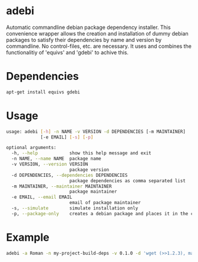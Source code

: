 adebi
=====

Automatic commandline debian package dependency installer.
This convenience wrapper allows the creation and installation of dummy
debian packages to satisfy their dependencies by name and version by
commandline. No control-files, etc. are necessary.
It uses and combines the functionalitiy of 'equivs' and 'gdebi' to achive this.

Dependencies
============

```bash
apt-get install equivs gdebi
```

Usage
=====

```bash
usage: adebi [-h] -n NAME -v VERSION -d DEPENDENCIES [-m MAINTAINER]
             [-e EMAIL] [-s] [-p]

optional arguments:
  -h, --help            show this help message and exit
  -n NAME, --name NAME  package name
  -v VERSION, --version VERSION
                        package version
  -d DEPENDENCIES, --dependencies DEPENDENCIES
                        package dependencies as comma separated list
  -m MAINTAINER, --maintainer MAINTAINER
                        package maintainer
  -e EMAIL, --email EMAIL
                        email of package maintainer
  -s, --simulate        simulate installation only
  -p, --package-only    creates a debian package and places it in the current
```

Example
=======

```bash
adebi -a Roman -n my-project-build-deps -v 0.1.0 -d 'wget (>>1.2.3), make (<=5.0.0)'
```
